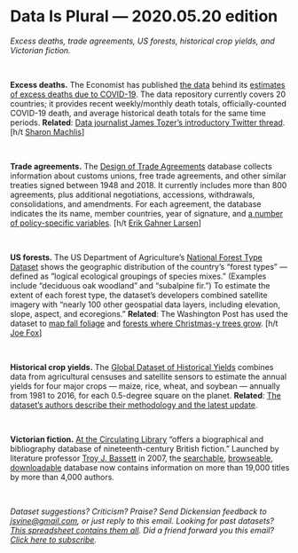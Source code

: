Data Is Plural — 2020.05.20 edition
===================================

*Excess deaths, trade agreements, US forests, historical crop yields, and Victorian fiction.*

&nbsp;

**Excess deaths.** The Economist has published [the data](https://github.com/TheEconomist/covid-19-excess-deaths-tracker) behind its [estimates of excess deaths due to COVID-19](https://www.economist.com/graphic-detail/2020/04/16/tracking-covid-19-excess-deaths-across-countries). The data repository currently covers 20 countries; it provides recent weekly/monthly death totals, officially-counted COVID-19 death, and average historical death totals for the same time periods. **Related**: [Data journalist James Tozer’s introductory Twitter thread](https://twitter.com/J_CD_T/status/1261625814854045696). [h/t [Sharon Machlis](https://twitter.com/sharon000/status/1262029159976574976)]

&nbsp;

**Trade agreements.** The [Design of Trade Agreements](https://www.designoftradeagreements.org) database collects information about customs unions, free trade agreements, and other similar treaties signed between 1948 and 2018. It currently includes more than 800 agreements, plus additional negotiations, accessions, withdrawals, consolidations, and amendments. For each agreement, the database indicates the its name, member countries, year of signature, and [a number of policy-specific variables](https://www.designoftradeagreements.org/downloads/). [h/t [Erik Gahner Larsen](https://github.com/erikgahner/PolData/)]

&nbsp;

**US forests.** The US Department of Agriculture’s [National Forest Type Dataset](https://data.fs.usda.gov/geodata/rastergateway/forest_type/) shows the geographic distribution of the country’s “forest types” — defined as ”logical ecological groupings of species mixes.” (Examples include “deciduous oak woodland” and “subalpine fir.”) To estimate the extent of each forest type, the dataset’s developers combined satellite imagery with “nearly 100 other geospatial data layers, including elevation, slope, aspect, and ecoregions.” **Related**: The Washington Post has used the dataset to [map fall foliage](https://wapo.st/peep-these-leaves) and [forests where Christmas-y trees grow](https://www.washingtonpost.com/nation/2019/12/12/where-christmas-trees-come/). [h/t [Joe Fox](https://twitter.com/joemfox)]

&nbsp;

**Historical crop yields.** The [Global Dataset of Historical Yields](https://doi.pangaea.de/10.1594/PANGAEA.909132) combines data from agricultural censuses and satellite sensors to estimate the annual yields for four major crops — maize, rice, wheat, and soybean — annually from 1981 to 2016, for each 0.5-degree square on the planet. **Related**: [The dataset’s authors describe their methodology and the latest update](https://www.nature.com/articles/s41597-020-0433-7).

&nbsp;

**Victorian fiction.** [At the Circulating Library](https://www.victorianresearch.org/atcl/index.php) “offers a biographical and bibliography database of nineteenth-century British fiction.” Launched by literature professor [Troy J. Bassett](https://twitter.com/3VolumeNovel) in 2007, the [searchable](https://www.victorianresearch.org/atcl/search.php), [browseable](https://www.victorianresearch.org/atcl/view_authors.php), [downloadable](http://www.victorianresearch.org/atcl/snapshots.php) database now contains information on more than 19,000 titles by more than 4,000 authors.

&nbsp;

*Dataset suggestions? Criticism? Praise? Send Dickensian feedback to jsvine@gmail.com, or just reply to this email. Looking for past datasets? [This spreadsheet contains them all](https://docs.google.com/spreadsheets/d/1wZhPLMCHKJvwOkP4juclhjFgqIY8fQFMemwKL2c64vk). Did a friend forward you this email? [Click here to subscribe](https://tinyletter.com/data-is-plural).*